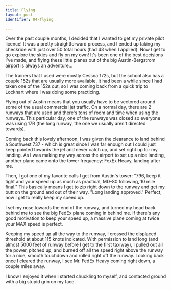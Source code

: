 ```yaml
---
title: Flying
layout: post
identifier: 04-flying

---
```


Over the past couple months, I decided that I wanted to get my private pilot licence! It was a pretty straightforward process, and I ended up taking my checkride with just over 50 total hours (had 43 when I applied). Now I get to go explore the skies and fly on my own! It's been one of the best decisions I've made, and flying these little planes out of the big Austin-Bergstrom airport is always an adventure...

The trainers that I used were mostly Cessna 172s, but the school also has a couple 152s that are usually more available. It had been a while since I had taken one of the 152s out, so I was coming back from a quick trip to Lockhart where I was doing some practicing.

Flying out of Austin means that you usually have to be vectored around some of the usual commercial jet traffic. On a normal day, there are 2 runways that are used and there's tons of room and time when using the runways. This particular day, one of the runways was closed so everyone was using 17R (the long runway, the one we usually aren't directed towards).

Coming back this lovely afternoon, I was given the clearance to land behind a Southwest 737 - which is great since I was far enough out I could just keep pointed towards the jet and never catch up, and set right up for my landing. As I was making my way across the airport to set up a nice landing, another plane came onto the tower frequency: FexEx Heavy, landing after me.

Then, I got one of my favorite calls I get from Austin's tower: "796, keep it tight and your speed up as much as practical, MD-80 following, 10 mile final." This basically means I get to zip right down to the runway and get my butt on the ground and out of their way. "Long landing approved." Perfect, now I get to really keep my speed up.

I set my nose towards the end of the runway, and turned my head back behind me to see the big FedEx plane coming in behind me. If there's any good motivation to keep your speed up, a massive plane coming at twice your MAX speed is perfect.

Keeping my speed up all the way to the runway, I crossed the displaced threshold at about 115 knots indicated. With permission to land long (and almost 5000 feet of runway before I get to the first taxiway), I pulled out all the power, pitched up, and burned off all the speed right above the runway for a nice, smooth touchdown and rolled right off the runway. Looking back once I cleared the runway, I see Mr. FedEx Heavy coming right down, a couple miles away.

I know I enjoyed it when I started chuckling to myself, and contacted ground with a big stupid grin on my face.
